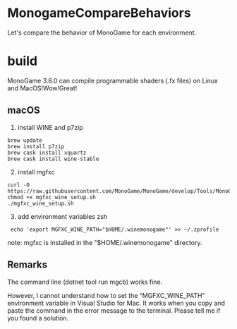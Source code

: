 # MonogameCompareBehaviors
Let's compare the behavior of MonoGame for each environment.

# build
MonoGame 3.8.0 can compile programmable shaders (.fx files) on Linux and MacOS!Wow!Great!

## macOS
1. install WINE and p7zip
```
brew update
brew install p7zip
brew cask install xquartz
brew cask install wine-stable
```

2. install mgfxc
```
curl -O https://raw.githubusercontent.com/MonoGame/MonoGame/develop/Tools/MonoGame.Effect.Compiler/mgfxc_wine_setup.sh
chmod +x mgfxc_wine_setup.sh
./mgfxc_wine_setup.sh
```
3. add environment variables
zsh
```
 echo 'export MGFXC_WINE_PATH="$HOME/.winemonogame"' >> ~/.zprofile
```
note: mgfxc is installed in the "$HOME/.winemonogame" directory.

## Remarks
The command line (dotnet tool run mgcb) works fine.

However, I cannot understand how to set the “MGFXC_WINE_PATH” environment variable in Visual Studio for Mac.
It works when you copy and paste the command in the error message to the terminal.
Please tell me if you found a solution.

